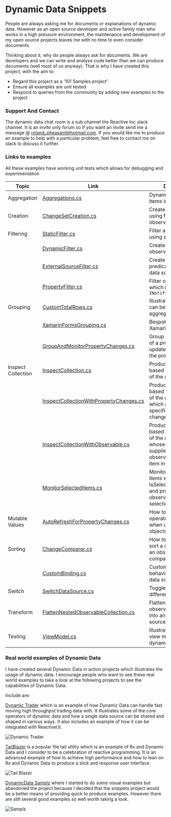 # Dynamic Data Snippets

People are always asking me for documents or explanations of dynamic data. However as an open source developer and active family man who works in a high pressure environment, the maintenance and development of my open source projects leaves me with no time to even consider documents.  

Thinking about it, why do people always ask for documents. We are developers and we can write and analyse code better than we can produce documents (well most of us anyway).  That is why I have created this project, with the aim to:

 - Regard this project as a '101 Samples project'
 - Ensure all examples are unit tested
 - Respond to queries from the community by adding new examples to the project
 
### Support And Contact

The dynamic data chat room is a sub channel the Reactive Inc slack channel. It is an invite only forum so if you want an invite send me a message @ roland_pheasant@hotmail.com. If you would like me to produce an example to help with a particular problem, feel free to contact me on slack to discuss it further.

### Links to examples
All these examples have working unit tests which allows for debugging and experimentation

| Topic| Link| Description|
| ------------- |-------------| -----|
| Aggregation      |[Aggregations.cs](https://github.com/RolandPheasant/DynamicData.Snippets/blob/master/DynamicData.Snippets/Creation/Aggregations.cs) | Dynamically aggregrate items in a data source |
| Creation      |[ChangeSetCreation.cs](https://github.com/RolandPheasant/DynamicData.Snippets/blob/master/DynamicData.Snippets/Creation/ChangeSetCreation.cs) | Create list and cache using first class observables |
| Filtering      |[StaticFilter.cs](https://github.com/RolandPheasant/DynamicData.Snippets/blob/master/DynamicData.Snippets/Filter/StaticFilter.cs) | Filter a data source using a static predicate |
| |[DynamicFilter.cs](https://github.com/RolandPheasant/DynamicData.Snippets/blob/master/DynamicData.Snippets/Filter/DynamicFilter.cs) | Create and apply an observable predicate |
| |[ExternalSourceFilter.cs](https://github.com/RolandPheasant/DynamicData.Snippets/blob/master/DynamicData.Snippets/Filter/ExternalSourceFilter.cs) | Create an observable predicate from another data source |
| |[PropertyFilter.cs](https://github.com/RolandPheasant/DynamicData.Snippets/blob/master/DynamicData.Snippets/Filter/PropertyFilter.cs) | Filter on a property which implements ```INotifyPropertyChanged```  |
| Grouping|[CustomTotalRows.cs](https://github.com/RolandPheasant/DynamicData.Snippets/blob/master/DynamicData.Snippets/Group/CustomTotalRows.cs) | Illustrate how grouping can be used for custom aggregation  |
| |[XamarinFormsGrouping.cs](https://github.com/RolandPheasant/DynamicData.Snippets/blob/master/DynamicData.Snippets/Group/XamarinFormsGrouping.cs) | Bespoke grouping with Xamarin Forms  |
| |[GroupAndMonitorPropertyChanges.cs](https://github.com/RolandPheasant/DynamicData.Snippets/blob/master/DynamicData.Snippets/Group/GroupAndMonitorPropertyChanges.cs) | Group on the first letter of a property and update grouping when the property changes |
| Inspect Collection|[InspectCollection.cs](https://github.com/RolandPheasant/DynamicData.Snippets/blob/master/DynamicData.Snippets/InspectItems/InspectCollection.cs) | Produce an observable based on the contents of the datasource  |
| |[InspectCollectionWithPropertyChanges.cs](https://github.com/RolandPheasant/DynamicData.Snippets/blob/master/DynamicData.Snippets/InspectItems/InspectCollectionWithPropertyChanges.cs) | Produce an observable based on the contents of the data source, which also fires when a specified property changes |
| |[InspectCollectionWithObservable.cs](https://github.com/RolandPheasant/DynamicData.Snippets/blob/master/DynamicData.Snippets/InspectItems/InspectCollectionWithObservable.cs) | Produce an observable based on the contents of the data source, whose values are supplied by an observable on each item in the collection|
| |[MonitorSelectedItems.cs](https://github.com/RolandPheasant/DynamicData.Snippets/blob/master/DynamicData.Snippets/InspectItems/MonitorSelectedItems.cs) | Monitor a collection of items which have an IsSelected property and produce observables based on selection|
| Mutable Values|[AutoRefreshForPropertyChanges.cs](https://github.com/RolandPheasant/DynamicData.Snippets/blob/master/DynamicData.Snippets/MutableValues/AutoRefreshForPropertyChanges.cs) | How to force cache operators to recalulate when using mutable objects|
| Sorting|[ChangeComparer.cs](https://github.com/RolandPheasant/DynamicData.Snippets/blob/master/DynamicData.Snippets/Sorting/ChangeComparer.cs) | How to dynamically sort a collection using an observable comparer|
| |[CustomBinding.cs](https://github.com/RolandPheasant/DynamicData.Snippets/blob/master/DynamicData.Snippets/Sorting/CustomBinding.cs) | Customise binding behaviour for a sorted data source|
| Switch |[SwitchDataSource.cs](https://github.com/RolandPheasant/DynamicData.Snippets/blob/master/DynamicData.Snippets/Switch/SwitchDataSource.cs) | Toggle between different data sources|
| Transform |[FlattenNestedObservableCollection.cs](https://github.com/RolandPheasant/DynamicData.Snippets/blob/master/DynamicData.Snippets/Transform/FlattenNestedObservableCollection.cs) | Flatten nested observable collections into an observable data source |
| Testing|[ViewModel.cs](https://github.com/RolandPheasant/DynamicData.Snippets/blob/master/DynamicData.Snippets/ViewModelTesting/ViewModel.cs) | Illustrates how to test a view model when using dynamic data|

### Real world examples of Dynamic Data

I have created several Dynamic Data in action projects which illustrates the usage of dynamic data. I encourage people who want to see these real world examples to take a look at the following projects to see the capabilities of Dynamic Data.

Include are:

[Dynamic Trader](https://github.com/RolandPheasant/Dynamic.Trader) which is an example of how Dynamic Data can handle fast moving high throughput trading data with. It illustrates some of the core operators of dynamic data and how a single data source can be shared and shaped in various ways. It also includes an example of how it can be integrated with ReactiveUI.

![Dynamic Trader](https://github.com/RolandPheasant/TradingDemo/blob/master/Images/LiveTrades.gif)

[TailBlazer](https://github.com/RolandPheasant/TailBlazer) is a popular file tail utility which is an example of Rx and Dynamic Data and I consider to be a celebration of reactive programming. It is an advanced example of how to achieve high performance and how to lean on Rx and Dynamic Data to produce a slick and response user interface.

![Tail Blazer](https://github.com/RolandPheasant/TailBlazer/blob/master/Images/Release%20v0.9/Search%20and%20highlight.gif)

[DynamicData Samplz](https://github.com/RolandPheasant/DynamicData.Samplz) where I started to do some visual examples but abandoned the project because I decided that the snippets project would be a better means of providing quick to produce examples. However there are still several good examples so well worth taking a look.

![Samplz](https://github.com/RolandPheasant/DynamicData.Samplz/blob/master/Images/Screenshot.gif)


